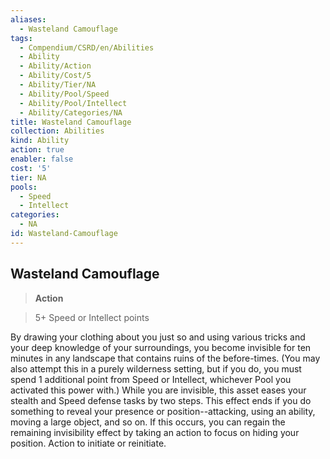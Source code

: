```yaml
---
aliases:
  - Wasteland Camouflage
tags:
  - Compendium/CSRD/en/Abilities
  - Ability
  - Ability/Action
  - Ability/Cost/5
  - Ability/Tier/NA
  - Ability/Pool/Speed
  - Ability/Pool/Intellect
  - Ability/Categories/NA
title: Wasteland Camouflage
collection: Abilities
kind: Ability
action: true
enabler: false
cost: '5'
tier: NA
pools:
  - Speed
  - Intellect
categories:
  - NA
id: Wasteland-Camouflage
---
```

## Wasteland Camouflage    
>**Action**    
>5+ Speed or Intellect points  
    
By drawing your clothing about you just so and using various tricks and your deep knowledge of your surroundings, you become invisible for ten minutes in any landscape that contains ruins of the before-times. (You may also attempt this in a purely wilderness setting, but if you do, you must spend 1 additional point from Speed or Intellect, whichever Pool you activated this power with.) While you are invisible, this asset eases your stealth and Speed defense tasks by two steps. This effect ends if you do something to reveal your presence or position--attacking, using an ability, moving a large object, and so on. If this occurs, you can regain the remaining invisibility effect by taking an action to focus on hiding your position. Action to initiate or reinitiate.
